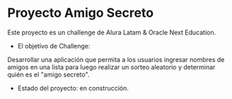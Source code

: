 <h1>Proyecto Amigo Secreto</h1>

Este proyecto es un challenge de Alura Latam & Oracle Next Education.

- El objetivo de Challenge:

Desarrollar una aplicación que permita a los usuarios ingresar nombres de amigos en una lista para luego realizar un sorteo aleatorio y determinar quién es el "amigo secreto".

- Estado del proyecto: en construcción.
